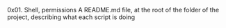 0x01. Shell, permissions
A README.md file, at the root of the folder of the project, describing what each script is doing
